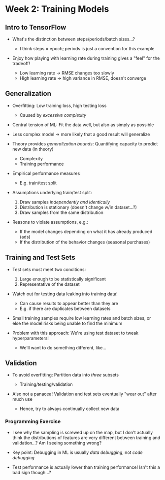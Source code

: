 # Week 2: Training Models

## Intro to TensorFlow

- What's the distinction between steps/periods/batch sizes...?
    - I think steps = epoch; periods is just a convention for this example

- Enjoy how playing with learning rate during training gives a "feel" for the
  tradeoff!
    - Low learning rate -> RMSE changes too slowly
    - High learning rate -> high variance in RMSE, doesn't converge

## Generalization

- Overfitting: Low training loss, high testing loss
    - Caused by _excessive complexity_

- Central tension of ML: Fit the data well, but also as simply as possible

- Less complex model -> more likely that a good result will generalize

- Theory provides _generalization bounds_: Quantifying capacity to predict new data (in theory)
    - Complexity
    - Training performance

- Empirical performance measures
    - E.g. train/test split

- Assumptions underlying train/test split:
    1. Draw samples _independently and identically_
    2. Distribution is stationary (doesn't change w/in dataset...?)
    3. Draw samples from the same distribution

- Reasons to violate assumptions, e.g.:
    - If the model changes depending on what it has already produced (ads)
    - If the distribution of the behavior changes (seasonal purchases)

## Training and Test Sets

- Test sets must meet two conditions:
    1. Large enough to be statistically significant
    2. Representative of the dataset

- Watch out for testing data leaking into training data!
    - Can cause results to appear better than they are
    - E.g. if there are duplicates between datasets

- Small training samples require low learning rates and batch sizes, or else the
  model risks being unable to find the minimum

- Problem with this approach: We're using test dataset to tweak hyperparameters!
    - We'll want to do something different, like...

## Validation

- To avoid overfitting: Partition data into _three_ subsets
    - Training/testing/validation

- Also not a panacea! Validation and test sets eventually "wear out" after much
  use
    - Hence, try to always continually collect new data

### Programming Exercise

- I see why the sampling is screwed up on the map, but I don't actually think
  the distributions of features are very different between training and
  validation...? Am I seeing something wrong?

- Key point: Debugging in ML is usually _data debugging_, not _code debugging_

- Test performance is actually lower than training performance! Isn't this a bad
  sign though...?
